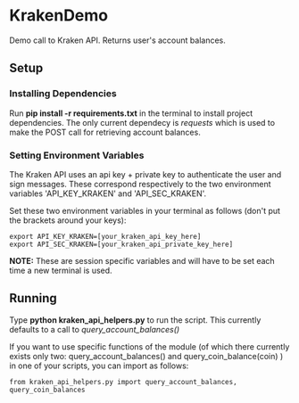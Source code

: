 # KrakenDemo
Demo call to Kraken API.  Returns user's account balances.

## Setup

### Installing Dependencies
Run **pip install -r requirements.txt** in the terminal to install project dependencies.  The only current dependecy is _requests_
 which is used to make the POST call for retrieving account balances.
 
### Setting Environment Variables
The Kraken API uses an api key + private key to authenticate the user and sign messages.  These correspond respectively
to the two environment variables 'API_KEY_KRAKEN' and 'API_SEC_KRAKEN'.
 
Set these two environment variables in your terminal as follows (don't put the brackets around your keys):

    export API_KEY_KRAKEN=[your_kraken_api_key_here]
    export API_SEC_KRAKEN=[your_kraken_api_private_key_here]
    
**NOTE:** These are session specific variables and will have to be set each time a new terminal is used.

## Running
Type **python kraken_api_helpers.py** to run the script. This currently defaults to a call to _query_account_balances()_

If you want to use specific functions of the module (of which there currently exists only two:
    query_account_balances() and
    query_coin_balance(coin)
) in one of your scripts, you can import as follows:

    from kraken_api_helpers.py import query_account_balances, query_coin_balances


